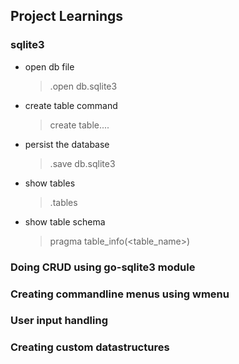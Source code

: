 ## Project Learnings
### sqlite3
- open db file
  > .open db.sqlite3
- create table command
  > create table....
- persist the database
  > .save db.sqlite3
- show tables
  > .tables
- show table schema
  > pragma table_info(<table_name>)

### Doing CRUD using go-sqlite3 module
### Creating commandline menus using wmenu
### User input handling
### Creating custom datastructures